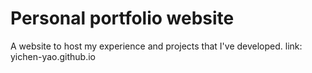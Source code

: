# Personal portfolio website

A website to host my experience and projects that I've developed. 
link: yichen-yao.github.io

